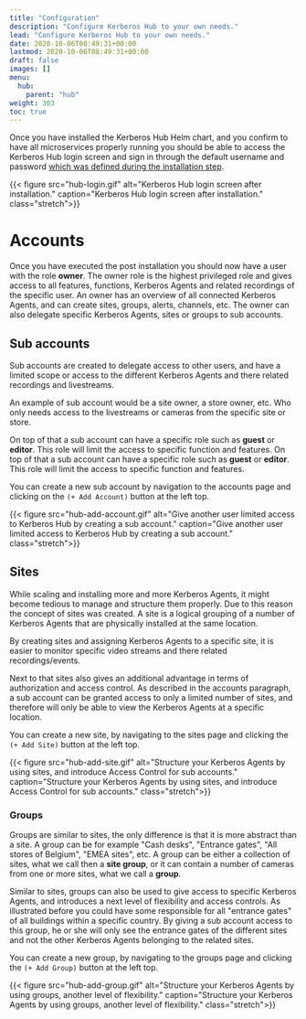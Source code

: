 ```yaml
---
title: "Configuration"
description: "Configure Kerberos Hub to your own needs."
lead: "Configure Kerberos Hub to your own needs."
date: 2020-10-06T08:49:31+00:00
lastmod: 2020-10-06T08:49:31+00:00
draft: false
images: []
menu:
  hub:
    parent: "hub"
weight: 303
toc: true
---
```


Once you have installed the Kerberos Hub Helm chart, and you confirm to have all microservices properly running you should be able to access the Kerberos Hub login screen and sign in through the default username and password [which was defined during the installation step](https://github.com/kerberos-io/hub#post-installation).

{{< figure src="hub-login.gif" alt="Kerberos Hub login screen after installation." caption="Kerberos Hub login screen after installation." class="stretch">}}

# Accounts

Once you have executed the post installation you should now have a user with the role **owner**. The owner role is the highest privileged role and gives access to all features, functions, Kerberos Agents and related recordings of the specific user. An owner has an overview of all connected Kerberos Agents, and can create sites, groups, alerts, channels, etc. The owner can also delegate specific Kerberos Agents, sites or groups to sub accounts.

## Sub accounts

Sub accounts are created to delegate access to other users, and have a limited scope or access to the different Kerberos Agents and there related recordings and livestreams.

An example of sub account would be a site owner, a store owner, etc. Who only needs access to the livestreams or cameras from the specific site or store.

On top of that a sub account can have a specific role such as **guest** or **editor**. This role will limit the access to specific function and features.
On top of that a sub account can have a specific role such as **guest** or **editor**. This role will limit the access to specific function and features.

You can create a new sub account by navigation to the accounts page and clicking on the `(+ Add Account)` button at the left top.

{{< figure src="hub-add-account.gif" alt="Give another user limited access to Kerberos Hub by creating a sub account." caption="Give another user limited access to Kerberos Hub by creating a sub account." class="stretch">}}

## Sites

While scaling and installing more and more Kerberos Agents, it might become tedious to manage and structure them properly. Due to this reason the concept of sites was created. A site is a logical grouping of a number of Kerberos Agents that are physically installed at the same location.

By creating sites and assigning Kerberos Agents to a specific site, it is easier to monitor specific video streams and there related recordings/events.

Next to that sites also gives an additional advantage in terms of authorization and access control. As described in the accounts paragraph, a sub account can be granted access to only a limited number of sites, and therefore will only be able to view the Kerberos Agents at a specific location.

You can create a new site, by navigating to the sites page and clicking the `(+ Add Site)` button at the left top.

{{< figure src="hub-add-site.gif" alt="Structure your Kerberos Agents by using sites, and introduce Access Control for sub accounts." caption="Structure your Kerberos Agents by using sites, and introduce Access Control for sub accounts." class="stretch">}}

### Groups

Groups are similar to sites, the only difference is that it is more abstract than a site. A group can be for example "Cash desks", "Entrance gates", "All stores of Belgium", "EMEA sites", etc. A group can be either a collection of sites, what we call then a **site group**, or it can contain a number of cameras from one or more sites, what we call a **group**.

Similar to sites, groups can also be used to give access to specific Kerberos Agents, and introduces a next level of flexibility and access controls. As illustrated before you could have some responsible for all "entrance gates" of all buildings within a specific country. By giving a sub account access to this group, he or she will only see the entrance gates of the different sites and not the other Kerberos Agents belonging to the related sites.

You can create a new group, by navigating to the groups page and clicking the `(+ Add Group)` button at the left top.

{{< figure src="hub-add-group.gif" alt="Structure your Kerberos Agents by using groups, another level of flexibility." caption="Structure your Kerberos Agents by using groups, another level of flexibility." class="stretch">}}
